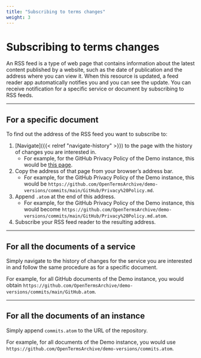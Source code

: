 ```yaml
---
title: "Subscribing to terms changes"
weight: 3
---
```


# Subscribing to terms changes

An RSS feed is a type of web page that contains information about the latest content published by a website, such as the date of publication and the address where you can view it. When this resource is updated, a feed reader app automatically notifies you and you can see the update. You can receive notification for a specific service or document by subscribing to RSS feeds.

- - -

## For a specific document

To find out the address of the RSS feed you want to subscribe to:

1. [Navigate]({{< relref "navigate-history" >}}) to the page with the history of changes you are interested in.
    - For example, for the GitHub Privacy Policy of the Demo instance, this would be [this page](https://github.com/OpenTermsArchive/demo-versions/commits/main/GitHub/Privacy%20Policy.md).
2. Copy the address of that page from your browser’s address bar.
    - For example, for the GitHub Privacy Policy of the Demo instance, this would be `https://github.com/OpenTermsArchive/demo-versions/commits/main/GitHub/Privacy%20Policy.md`.
3. Append `.atom` at the end of this address.
    - For example, for the GitHub Privacy Policy of the Demo instance, this would become `https://github.com/OpenTermsArchive/demo-versions/commits/main/GitHub/Privacy%20Policy.md.atom`.
4. Subscribe your RSS feed reader to the resulting address.

- - -

## For all the documents of a service

Simply navigate to the history of changes for the service you are interested in and follow the same procedure as for a specific document.

For example, for all GitHub documents of the Demo instance, you would obtain `https://github.com/OpenTermsArchive/demo-versions/commits/main/GitHub.atom`.

- - -

## For all the documents of an instance

Simply append `commits.atom` to the URL of the repository.

For example, for all documents of the Demo instance, you would use `https://github.com/OpenTermsArchive/demo-versions/commits.atom`.
